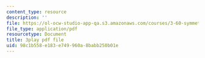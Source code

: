 ```yaml
---
content_type: resource
description: ''
file: https://ol-ocw-studio-app-qa.s3.amazonaws.com/courses/3-60-symmetry-structure-and-tensor-properties-of-materials-fall-2005/98c1b558e183e749960a8babb250b01e_ew9ujMlyOTU.pdf
file_type: application/pdf
resourcetype: Document
title: 3play pdf file
uid: 98c1b558-e183-e749-960a-8babb250b01e
---
```

